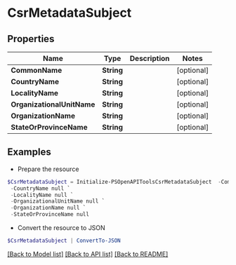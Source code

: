 # CsrMetadataSubject
## Properties

Name | Type | Description | Notes
------------ | ------------- | ------------- | -------------
**CommonName** | **String** |  | [optional] 
**CountryName** | **String** |  | [optional] 
**LocalityName** | **String** |  | [optional] 
**OrganizationalUnitName** | **String** |  | [optional] 
**OrganizationName** | **String** |  | [optional] 
**StateOrProvinceName** | **String** |  | [optional] 

## Examples

- Prepare the resource
```powershell
$CsrMetadataSubject = Initialize-PSOpenAPIToolsCsrMetadataSubject  -CommonName null `
 -CountryName null `
 -LocalityName null `
 -OrganizationalUnitName null `
 -OrganizationName null `
 -StateOrProvinceName null
```

- Convert the resource to JSON
```powershell
$CsrMetadataSubject | ConvertTo-JSON
```

[[Back to Model list]](../README.md#documentation-for-models) [[Back to API list]](../README.md#documentation-for-api-endpoints) [[Back to README]](../README.md)

